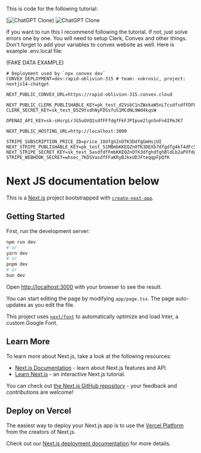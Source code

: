 This is code for the following tutorial:

[![ChatGPT Clone](https://youtu.be/_Aeu7BcMoeY?si=f4c4QoosSys86sOV))
![ChatGPT Clone](https://i.ytimg.com/vi/_Aeu7BcMoeY/hqdefault.jpg?sqp=-oaymwEjCNACELwBSFryq4qpAxUIARUAAAAAGAElAADIQj0AgKJDeAE=&rs=AOn4CLBENGf8oDCq4nwdPXo0AFVaAy1DMQ)

If you want to run this I recommend following the tutorial. If not, just solve errors one by one. You will need to setup Clerk, Convex and other things. Don't forget to add your variables to convex website as well. Here is example .env.local file:

(FAKE DATA EXAMPLE)

```env
# Deployment used by `npx convex dev`
CONVEX_DEPLOYMENT=dev:rapid-oblivion-315 # team: vukrosic, project: nextjs14-chatgpt

NEXT_PUBLIC_CONVEX_URL=https://rapid-oblivion-315.convex.cloud

NEXT_PUBLIC_CLERK_PUBLISHABLE_KEY=pk_test_d2VsbC1nZWxkaW5nLTcsdfsdfFDFLmFjY291bnRzLmRldiQ
CLERK_SECRET_KEY=sk_test_D5Z9tsdhNyFDSsfuS1MCdNL9Wd4kqsW

OPENAI_API_KEY=sk-sHsrpLrJG5uUVQ1sdfFFfdgfFkFJPIpue2lgn5nFn4IPmJK7

NEXT_PUBLIC_HOSTING_URL=http://localhost:3000

STRIPE_SUBSCRIPTION_PRICE_ID=price_1OdfghZnOTK3DdfgGmHsjUI
NEXT_STRIPE_PUBLISHABLE_KEY=pk_test_51MBmbKKEQZnOTK3DEXb7dfgdfg4kf4dFc5Ck9XL9VlVBXd0p0S6JGRQmnwIb0fG4tOVNuu6D5gZGN67Aqa38Mccv00QeSPG5rN
NEXT_STRIPE_SECRET_KEY=sk_test_5asdfdfFmbKKEQZnOTK3dfghdfghBldLb2aPXfdgdfgDWCka6JezH1dRHDJS5sOKr0VlsW3pWVo8DX4emhT8002KxkxVKj
STRIPE_WEBHOOK_SECRET=whsec_7KDSVasdfFFaKRyBJkxUDJFteqqpFpQfK
```





# Next JS documentation below

This is a [Next.js](https://nextjs.org/) project bootstrapped with [`create-next-app`](https://github.com/vercel/next.js/tree/canary/packages/create-next-app).

## Getting Started

First, run the development server:

```bash
npm run dev
# or
yarn dev
# or
pnpm dev
# or
bun dev
```

Open [http://localhost:3000](http://localhost:3000) with your browser to see the result.

You can start editing the page by modifying `app/page.tsx`. The page auto-updates as you edit the file.

This project uses [`next/font`](https://nextjs.org/docs/basic-features/font-optimization) to automatically optimize and load Inter, a custom Google Font.

## Learn More

To learn more about Next.js, take a look at the following resources:

- [Next.js Documentation](https://nextjs.org/docs) - learn about Next.js features and API.
- [Learn Next.js](https://nextjs.org/learn) - an interactive Next.js tutorial.

You can check out [the Next.js GitHub repository](https://github.com/vercel/next.js/) - your feedback and contributions are welcome!

## Deploy on Vercel

The easiest way to deploy your Next.js app is to use the [Vercel Platform](https://vercel.com/new?utm_medium=default-template&filter=next.js&utm_source=create-next-app&utm_campaign=create-next-app-readme) from the creators of Next.js.

Check out our [Next.js deployment documentation](https://nextjs.org/docs/deployment) for more details.
